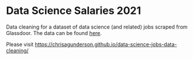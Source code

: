 # Data Science Salaries 2021

Data cleaning for a dataset of data science (and related) jobs scraped from Glassdoor. The data can be found [here](https://www.kaggle.com/datasets/nikhilbhathi/data-scientist-salary-us-glassdoor).

Please visit https://chrisagunderson.github.io/data-science-jobs-data-cleaning/
